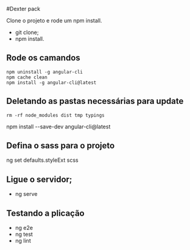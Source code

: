 #Dexter pack

Clone o projeto e rode um npm install.

- git clone;
- npm install.

## Rode os camandos

```
npm uninstall -g angular-cli
npm cache clean
npm install -g angular-cli@latest
```

## Deletando as pastas necessárias para update

``` code
rm -rf node_modules dist tmp typings 
```

npm install --save-dev angular-cli@latest

## Defina o sass para o projeto

ng set defaults.styleExt scss

## Ligue o servidor;

- ng serve

## Testando a plicação

- ng e2e
- ng test
- ng lint
